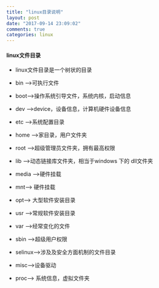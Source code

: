 ```yaml
--- 
title: "linux目录说明"
layout: post
date: "2017-09-14 23:09:02"
comments: true
categories: linux
---
```


#### linux文件目录

* linux文件目录是一个树状的目录

* bin -->可执行文件

* boot-->操作系统引导文件，系统内核，启动信息

* dev -->device，设备信息，计算机硬件设备信息

* etc -->系统配置目录

* home -->家目录，用户文件夹

* root -->超级管理员文件夹，拥有最高权限

* lib -->动态链接库文件夹，相当于windows 下的 dll文件夹

* media -->硬件挂载

* mnt--> 硬件挂载

* opt--> 大型软件安装目录

* usr -->常规软件安装目录

* var -->经常变化的文件

* sbin -->超级用户权限

* selinux-->涉及及安全方面机制的文件目录

* misc-->设备驱动

* proc--> 系统信息，虚拟文件夹